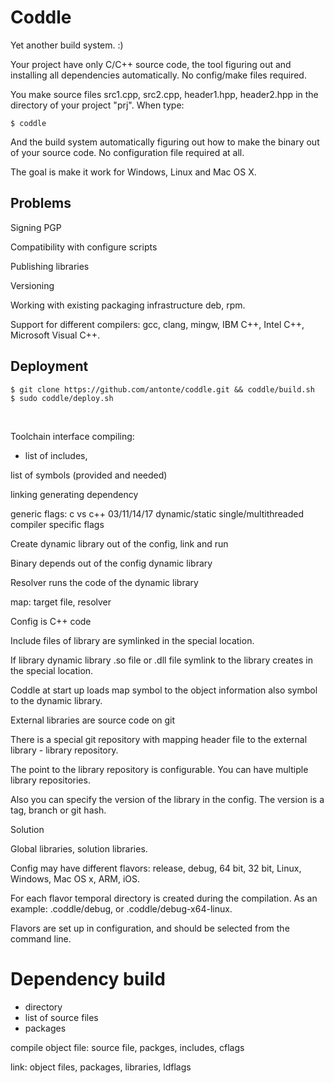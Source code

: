 # Coddle

Yet another build system. :)

Your project have only C/C++ source code, the tool figuring out and installing all dependencies automatically. No config/make files required.

You make source files src1.cpp, src2.cpp, header1.hpp, header2.hpp in the directory of your project "prj". When type:

```
$ coddle
```

And the build system automatically figuring out how to make the binary out of your source code. No configuration file required at all.

The goal is make it work for Windows, Linux and Mac OS X.

## Problems

Signing PGP

Compatibility with configure scripts

Publishing libraries

Versioning

Working with existing packaging infrastructure deb, rpm.

Support for different compilers: gcc, clang, mingw, IBM C++, Intel C++, Microsoft Visual C++.

## Deployment

```
$ git clone https://github.com/antonte/coddle.git && coddle/build.sh
$ sudo coddle/deploy.sh
```


​

Toolchain interface
compiling:

+ list of includes,

list of symbols (provided and needed)

linking
generating dependency

generic flags:
c vs c++
03/11/14/17
dynamic/static
single/multithreaded
compiler specific flags

Create dynamic library out of the config, link and run

Binary depends out of the config dynamic library

Resolver runs the code of the dynamic library

map: target file, resolver

Config is C++ code

Include files of library are symlinked in the special location.

If library dynamic library .so file or .dll file symlink to the library creates in the special location.

Coddle at start up loads map symbol to the object information also symbol to the dynamic library.

External libraries are source code on git

There is a special git repository with mapping header file to the external library - library repository.

The point️ to the library repository is configurable. You can have multiple library repositories.

Also you can specify the version of the library in the config. The version is a tag, branch or git hash.

Solution

Global libraries, solution libraries.

Config may have different flavors: release, debug, 64 bit, 32 bit, Linux, Windows, Mac OS x, ARM, iOS.

For each flavor temporal directory is created during the compilation. As an example: .coddle/debug, or .coddle/debug-x64-linux.

Flavors are set up in configuration, and should be selected from the command line.

Dependency build
================

- directory
- list of source files
- packages

compile object file: source file, packges, includes, cflags

link: object files, packages, libraries, ldflags

